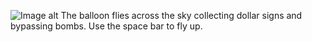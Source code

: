 ![Image alt](https://play-static.unity.com/20211224/p/images/2298c940-0bde-4e15-b645-98dba0d02673_3_1.png) 
The balloon flies across the sky collecting dollar signs and bypassing bombs. Use the space bar to fly up.
